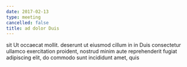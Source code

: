 ```yaml
---
date: 2017-02-13
type: meeting
cancelled: false
title: ad dolor Duis
---
```

sit Ut occaecat mollit. deserunt ut eiusmod cillum in in Duis consectetur ullamco exercitation proident, nostrud minim aute reprehenderit fugiat adipiscing elit, do commodo sunt incididunt amet, quis